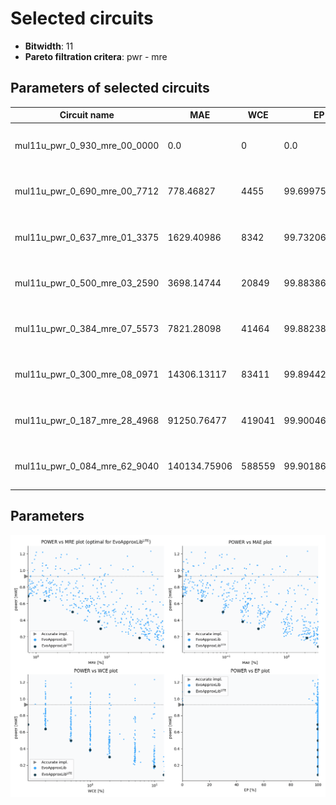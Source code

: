 
Selected circuits
===================
 - **Bitwidth**: 11
 - **Pareto filtration critera**: pwr - mre


Parameters of selected circuits
----------------------------

| Circuit name | MAE | WCE | EP | MRE | Download |
| --- |  --- | --- | --- | --- | --- | 
| mul11u_pwr_0_930_mre_00_0000 | 0.0 | 0 | 0.0 | 0.0 |  [Verilog generic](mul11u_pwr_0_930_mre_00_0000_gen.v) [Verilog PDK45](mul11u_pwr_0_930_mre_00_0000_pdk45.v)  [C](mul11u_pwr_0_930_mre_00_0000.c) |
| mul11u_pwr_0_690_mre_00_7712 | 778.46827 | 4455 | 99.6997594833 | 0.7711579881 |  [Verilog generic](mul11u_pwr_0_690_mre_00_7712_gen.v) [Verilog PDK45](mul11u_pwr_0_690_mre_00_7712_pdk45.v)  [C](mul11u_pwr_0_690_mre_00_7712.c) |
| mul11u_pwr_0_637_mre_01_3375 | 1629.40986 | 8342 | 99.7320652008 | 1.3374605277 |  [Verilog generic](mul11u_pwr_0_637_mre_01_3375_gen.v) [Verilog PDK45](mul11u_pwr_0_637_mre_01_3375_pdk45.v)  [C](mul11u_pwr_0_637_mre_01_3375.c) |
| mul11u_pwr_0_500_mre_03_2590 | 3698.14744 | 20849 | 99.8838663101 | 3.2590278775 |  [Verilog generic](mul11u_pwr_0_500_mre_03_2590_gen.v) [Verilog PDK45](mul11u_pwr_0_500_mre_03_2590_pdk45.v)  [C](mul11u_pwr_0_500_mre_03_2590.c) |
| mul11u_pwr_0_384_mre_07_5573 | 7821.28098 | 41464 | 99.8823881149 | 7.5573011066 |  [Verilog generic](mul11u_pwr_0_384_mre_07_5573_gen.v) [Verilog PDK45](mul11u_pwr_0_384_mre_07_5573_pdk45.v)  [C](mul11u_pwr_0_384_mre_07_5573.c) |
| mul11u_pwr_0_300_mre_08_0971 | 14306.13117 | 83411 | 99.8944282532 | 8.0970764444 |  [Verilog generic](mul11u_pwr_0_300_mre_08_0971_gen.v) [Verilog PDK45](mul11u_pwr_0_300_mre_08_0971_pdk45.v)  [C](mul11u_pwr_0_300_mre_08_0971.c) |
| mul11u_pwr_0_187_mre_28_4968 | 91250.76477 | 419041 | 99.9004602432 | 28.4967507974 |  [Verilog generic](mul11u_pwr_0_187_mre_28_4968_gen.v) [Verilog PDK45](mul11u_pwr_0_187_mre_28_4968_pdk45.v)  [C](mul11u_pwr_0_187_mre_28_4968.c) |
| mul11u_pwr_0_084_mre_62_9040 | 140134.75906 | 588559 | 99.9018669128 | 62.9040345803 |  [Verilog generic](mul11u_pwr_0_084_mre_62_9040_gen.v) [Verilog PDK45](mul11u_pwr_0_084_mre_62_9040_pdk45.v)  [C](mul11u_pwr_0_084_mre_62_9040.c) |
    
Parameters
--------------
![Parameters figure](fig.png)
             